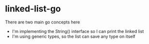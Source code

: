 # linked-list-go

There are two main go concepts here

-   I'm implementing the String() interface so I can print the linked list
-   I'm using generic types, so the list can save any type on itself
